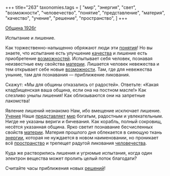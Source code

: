 +++
title="263"
taxonomies.tags = [
 "мир",
 "энергия",
 "свет",
 "возможности",
 "человечество",
 "понятие",
 "представление",
 "материя",
 "качество",
 "учение",
 "решение",
 "пространство",
]
+++

[Община 1926г](/agni/1926)

Испытание и лишение.    

Как торжественно-напыщенно обряжают люди эти [понятия](/tags/понятие)! Но вы знаете, что испытание есть улучшение [качества](/tags/качество) и лишение есть приобретение [возможностей](/tags/[возможности](/tags/возможности)). Испытывает себя человек, познавая неизвестные ему свойства [материи](/tags/материя). Лишается человек невежества и тем открывает себе новые [возможности](/tags/возможности). Там, где для невежества уныние, там для познавания — приближение ликования.   

Скажут: «Мы для общины отказались от радостей». Ответьте: «Какая кладбищенская ваша община, если она на постном масле!» Как слезливо унылы лишения! Как облизываются они на запретные лакомства!   

Явление лишений незнакомо Нам, ибо вмещение исключает лишение. [Учение](/tags/учение) Наше [представляет](/tags/представление) [мир](/tags/мир) богатым, радостным и увлекательным. Нигде не указаны вериги и бичевания. Как корабль, полный сокровищ, несётся указанная община. Ярко светит познавание бесчисленных свойств [материи](/tags/материя). Материя прошлого дня облекается в сияющую ткань [энергии](/tags/энергия), которая не нуждается в новом наименовании, но проникает всё [пространство](/tags/пространство) и трепещет радугой ликования [человечества](/tags/человечество).   

Куда же растворились лишения и угрюмые испытания, когда один электрон вещества может пролить целый поток благодати?   

Считайте часы приближения новых [решений](/tags/решение)!   

